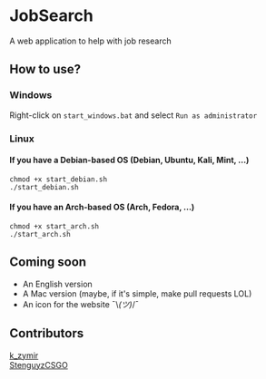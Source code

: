 # JobSearch
A web application to help with job research

## How to use?

### Windows

Right-click on `start_windows.bat` and select `Run as administrator`

### Linux

#### If you have a Debian-based OS (Debian, Ubuntu, Kali, Mint, ...)
```
chmod +x start_debian.sh
./start_debian.sh
```

#### If you have an Arch-based OS (Arch, Fedora, ...)
```
chmod +x start_arch.sh
./start_arch.sh
```

## Coming soon

- An English version
- A Mac version (maybe, if it's simple, make pull requests LOL)
- An icon for the website ¯\\_(ツ)_/¯ 

## Contributors

[k_zymir](https://github.com/k-zymirr)  
[StenguyzCSGO](https://github.com/StenguyzCSGO)
